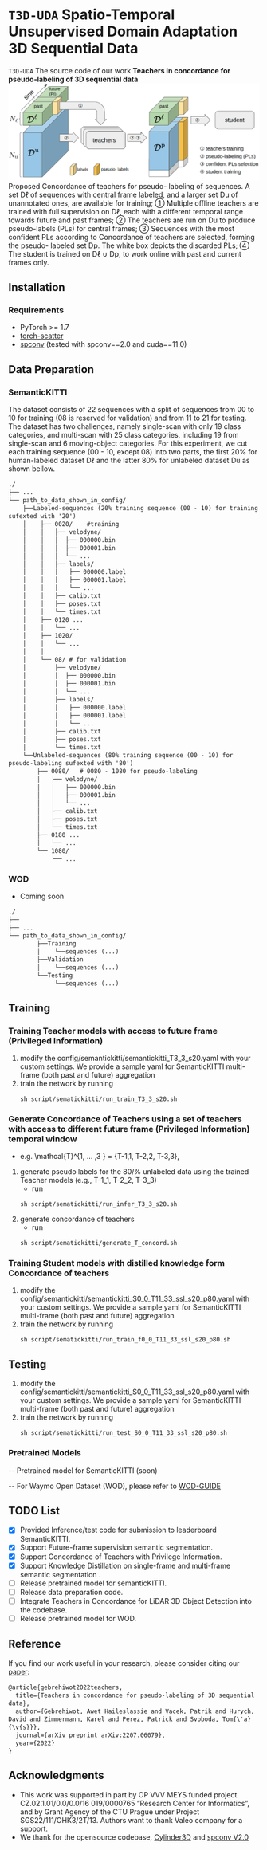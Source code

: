# `T3D-UDA` Spatio-Temporal Unsupervised Domain Adaptation 3D Sequential Data

`T3D-UDA` The source code of our work **Teachers in concordance for pseudo-labeling of 3D sequential data**
![img│center](./image/concordance-architecture.png)
Proposed Concordance of teachers for pseudo- labeling of sequences. A set Dℓ of sequences with central frame labeled,
and a larger set Du of unannotated ones, are available for training; 1⃝ Multiple offline teachers are trained with full
supervision on Dℓ, each with a different temporal range towards future and past frames; 2⃝ The teachers are run on Du to
produce pseudo-labels (PLs) for central frames; 3⃝ Sequences with the most confident PLs according to Concordance of
teachers are selected, forming the pseudo- labeled set Dp. The white box depicts the discarded PLs; 4⃝ The student is
trained on Dℓ ∪ Dp, to work online with past and current frames only.

## Installation

### Requirements

- PyTorch >= 1.7
- [torch-scatter](https://github.com/rusty1s/pytorch_scatter)
- [spconv](https://github.com/traveller59/spconv) (tested with spconv==2.0 and cuda==11.0)

## Data Preparation

### SemanticKITTI

The dataset consists of 22 sequences with a split of sequences from 00 to 10 for training
(08 is reserved for validation) and from 11 to 21 for testing. The dataset has two challenges, namely single-scan with
only 19 class categories, and multi-scan with 25 class categories, including 19 from single-scan and 6 moving-object
categories. For this experiment, we cut each training sequence (00 - 10, except 08) into two parts, the first 20% for
human-labeled dataset Dℓ and the latter 80% for unlabeled dataset Du as shown bellow.

```
./	 
├── ...
└── path_to_data_shown_in_config/
    ├──Labeled-sequences (20% training sequence (00 - 10) for training sufexted with '20')
    │    ├── 0020/    #training
    │    │   ├── velodyne/	
    │    │   │	├── 000000.bin
    │    │   │	├── 000001.bin
    │    │   │	└── ...
    │    │   ├── labels/ 
    │    │   │   ├── 000000.label
    │    │   │   ├── 000001.label
    │    │   │   └── ...
    │    │   ├── calib.txt
    │    │   ├── poses.txt
    │    │   └── times.txt
    │    ├── 0120 ...
    │    │   └── ...
    │    ├── 1020/
    │    │   └── ...
    │    │
    │    └── 08/ # for validation
    │        ├── velodyne/	
    │        │	├── 000000.bin
    │        │	├── 000001.bin
    │        │	└── ...
    │        ├── labels/ 
    │        │   ├── 000000.label
    │        │   ├── 000001.label
    │        │   └── ...
    │        ├── calib.txt
    │        ├── poses.txt
    │        └── times.txt
    └──Unlabeled-sequences (80% training sequence (00 - 10) for pseudo-labeling sufexted with '80')
        ├── 0080/   # 0080 - 1080 for pseudo-labeling
        │   ├── velodyne/	
        │   │	├── 000000.bin
        │   │	├── 000001.bin
        │   │	└── ...
        │   ├── calib.txt
        │   ├── poses.txt
        │   └── times.txt
        ├── 0180 ...
        │   └── ...
        └── 1080/
            └── ...
```

### WOD

- Coming soon

```
./
├── 
├── ...
└── path_to_data_shown_in_config/
		├──Training
		│    └──sequences (...)
		├──Validation
		│    └──sequences (...)
		└──Testing
		     └──sequences (...)

```

## Training

### Training Teacher models with access to future frame (Privileged Information)

1. modify the config/semantickitti/semantickitti_T3_3_s20.yaml with your custom settings. We provide a sample yaml for
   SemanticKITTI multi-frame (both past and future) aggregation
2. train the network by running
   ```
   sh script/sematickitti/run_train_T3_3_s20.sh
   ```

### Generate Concordance of Teachers using a set of teachers with access to different future frame (Privileged Information) temporal window

- e.g. \mathcal{T}^{1, ... ,3 } = {T-1,1, T-2,2, T-3,3},

1. generate pseudo labels for the 80/% unlabeled data using the trained Teacher models (e.g., T-1_1, T-2_2, T-3_3)
    - run
   ```
   sh script/sematickitti/run_infer_T3_3_s20.sh
   ```
2. generate concordance of teachers
    - run
   ```
   sh script/sematickitti/generate_T_concord.sh
   ```

### Training Student models with distilled knowledge form Concordance of teachers

1. modify the config/semantickitti/semantickitti_S0_0_T11_33_ssl_s20_p80.yaml with your custom settings. We provide a
   sample yaml for SemanticKITTI multi-frame (both past and future) aggregation
2. train the network by running
   ```
   sh script/sematickitti/run_train_f0_0_T11_33_ssl_s20_p80.sh
   ```

## Testing

1. modify the config/semantickitti/semantickitti_S0_0_T11_33_ssl_s20_p80.yaml with your custom settings. We provide a
   sample yaml for SemanticKITTI multi-frame (both past and future) aggregation
2. train the network by running
   ```
   sh script/sematickitti/run_test_S0_0_T11_33_ssl_s20_p80.sh
   ```

### Pretrained Models

-- Pretrained model for SemanticKITTI (soon)

-- For Waymo Open Dataset (WOD), please refer to [WOD-GUIDE](./WOD-GUIDE.md)

## TODO List

- [x] Provided Inference/test code for submission to leaderboard SemanticKITTI.
- [x] Support Future-frame supervision semantic segmentation.
- [x] Support Concordance of Teachers with Privilege Information.
- [X] Support Knowledge Distillation on single-frame and multi-frame semantic segmentation .
- [ ] Release pretrained model for semanticKITTI.
- [ ] Release data preparation code.
- [ ] Integrate Teachers in Concordance for LiDAR 3D Object Detection into the codebase.
- [ ] Release pretrained model for WOD.

## Reference

If you find our work useful in your research, please consider citing our [paper](https://arxiv.org/abs/2207.06079):

```
@article{gebrehiwot2022teachers,
  title={Teachers in concordance for pseudo-labeling of 3D sequential data},
  author={Gebrehiwot, Awet Haileslassie and Vacek, Patrik and Hurych, David and Zimmermann, Karel and Perez, Patrick and Svoboda, Tom{\'a}{\v{s}}},
  journal={arXiv preprint arXiv:2207.06079},
  year={2022}
}
```

## Acknowledgments

- This work was supported in part by OP VVV MEYS funded project CZ.02.1.01/0.0/0.0/16 019/0000765 “Research Center for
  Informatics”, and by Grant Agency of the CTU Prague under Project SGS22/111/OHK3/2T/13. Authors want to thank Valeo
  company for a support.
- We thank for the opensource codebase, [Cylinder3D](https://github.com/xinge008/Cylinder3D)
  and [spconv V2.0](https://github.com/traveller59/spconv)
